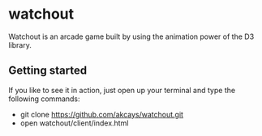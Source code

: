 # watchout
Watchout is an arcade game built by using the animation power of the D3 library.

## Getting started
If you like to see it in action, just open up your terminal and type the following commands:

- git clone https://github.com/akcays/watchout.git
- open watchout/client/index.html